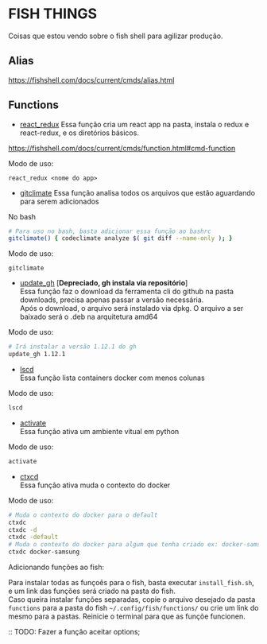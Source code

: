# FISH THINGS

Coisas que estou vendo sobre o fish shell para agilizar produção.

## Alias

https://fishshell.com/docs/current/cmds/alias.html

## Functions

- [react_redux](functions/react_redux.fish)
  Essa função cria um react app na pasta, instala o redux e react-redux, e os diretórios básicos.

https://fishshell.com/docs/current/cmds/function.html#cmd-function

Modo de uso:  

  `react_redux <nome do app>`

- [gitclimate](./functions/gitclimate.fish)
  Essa função analisa todos os arquivos que estão aguardando para serem adicionados

No bash

```bash
# Para uso no bash, basta adicionar essa função ao bashrc
gitclimate() { codeclimate analyze $( git diff --name-only ); }
```

Modo de uso:

  `gitclimate`

- [update_gh](./functions/update_gh.fish) [**Depreciado, gh instala via repositório**]  
  Essa função faz o download da ferramenta cli do github na pasta downloads, precisa apenas passar a versão necessária.  
Após o download, o arquivo será instalado via dpkg.
O arquivo a ser baixado será o .deb na arquitetura amd64

Modo de uso:

  ```bash
  # Irá instalar a versão 1.12.1 do gh
  update_gh 1.12.1
  ````

- [lscd](./functions/lscd.fish)  
  Essa função lista containers docker com menos colunas

Modo de uso:

```bash
lscd
```

- [activate](./functions/activate.fish)  
  Essa função ativa um ambiente vitual em python

Modo de uso:

```bash
activate
```

- [ctxcd](./functions/ctxdc.fish)  
  Essa função ativa muda o contexto do docker

Modo de uso:

```bash
# Muda o contexto do docker para o default
ctxdc 
ctxdc -d
ctxdc -default
# Muda o contexto do docker para algum que tenha criado ex: docker-samsung
ctxdc docker-samsung
```

Adicionando funções ao fish:

Para instalar todas as funçoẽs para o fish, basta executar `install_fish.sh`, e um link das funções será criado na pasta do fish.  
Caso queira instalar funções separadas, copie o arquivo desejado da pasta `functions` para a pasta do fish `~/.config/fish/functions/` ou crie um link do mesmo para a pastas.
Reinicie o terminal para que as funçõe funcionen.

:: TODO: Fazer a função aceitar options;
